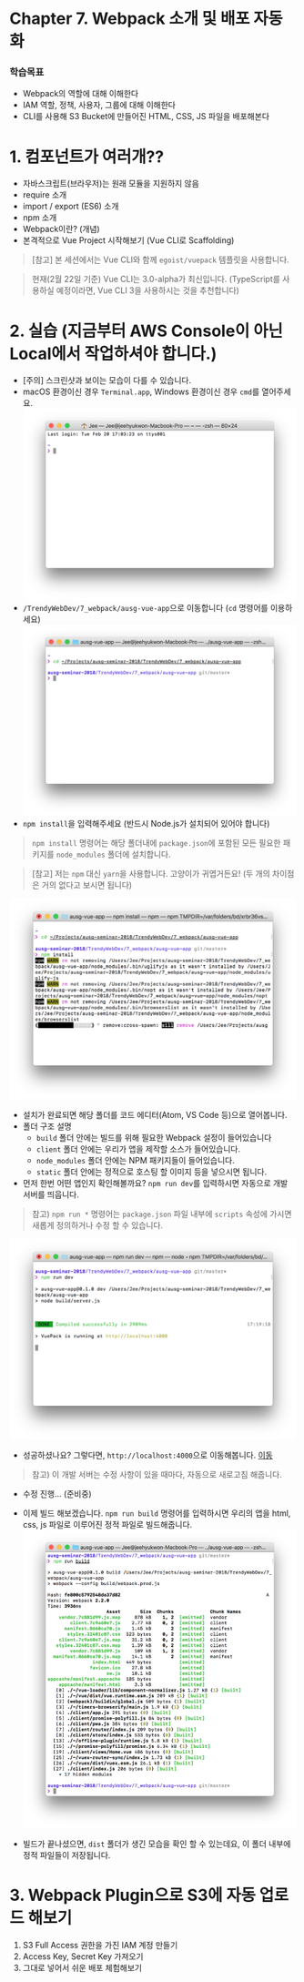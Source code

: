 # Chapter 7. Webpack 소개 및 배포 자동화
### 학습목표
- Webpack의 역할에 대해 이해한다
- IAM 역할, 정책, 사용자, 그룹에 대해 이해한다
- CLI를 사용해 S3 Bucket에 만들어진 HTML, CSS, JS 파일을 배포해본다

# 1. 컴포넌트가 여러개??
  - 자바스크립트(브라우저)는 원래 모듈을 지원하지 않음
  - require 소개
  - import / export (ES6) 소개
  - npm 소개
  - Webpack이란? (개념)
  - 본격적으로 Vue Project 시작해보기 (Vue CLI로 Scaffolding)
> [참고] 본 세션에서는 Vue CLI와 함께 `egoist/vuepack` 템플릿을 사용합니다.
  
> 현재(2월 22일 기준) Vue CLI는 3.0-alpha가 최신입니다. (TypeScript를 사용하실 예정이라면, Vue CLI 3을 사용하시는 것을 추천합니다)

# 2. 실습 (지금부터 AWS Console이 아닌 Local에서 작업하셔야 합니다.)
- [주의] 스크린샷과 보이는 모습이 다를 수 있습니다.
- macOS 환경이신 경우 `Terminal.app`, Windows 환경이신 경우 `cmd`를 열어주세요.
![스크린샷 1](./images/screenshot-2018-02-20-PM-5.04.20.png)
- `/TrendyWebDev/7_webpack/ausg-vue-app`으로 이동합니다 (`cd` 명령어를 이용하세요)
![스크린샷 2](./images/screenshot-2018-02-20-PM-5.05.25.png)
- `npm install`을 입력해주세요 (반드시 Node.js가 설치되어 있어야 합니다)
> `npm install` 명령어는 해당 폴더내에 `package.json`에 포함된 모든 필요한 패키지를 `node_modules` 폴더에 설치합니다. 

> [참고] 저는 `npm` 대신 `yarn`을 사용합니다. 고양이가 귀엽거든요! (두 개의 차이점은 거의 없다고 보시면 됩니다)

![스크린샷 3](./images/screenshot-2018-02-20-PM-5.09.04.png)
- 설치가 완료되면 해당 폴더를 코드 에디터(Atom, VS Code 등)으로 열어봅니다.
- 폴더 구조 설명
  - `build` 폴더 안에는 빌드를 위해 필요한 Webpack 설정이 들어있습니다
  - `client` 폴더 안에는 우리가 앱을 제작할 소스가 들어있습니다.
  - `node_modules` 폴더 안에는 NPM 패키지들이 들어있습니다.
  - `static` 폴더 안에는 정적으로 호스팅 할 이미지 등을 넣으시면 됩니다.
- 먼저 한번 어떤 앱인지 확인해볼까요? `npm run dev`를 입력하시면 자동으로 개발 서버를 띄웁니다.
> 참고) `npm run *` 명령어는 `package.json` 파일 내부에 `scripts` 속성에 가시면 새롭게 정의하거나 수정 할 수 있습니다.

![스크린샷 4](./images/screenshot-2018-02-20-PM-5.20.35.png)
- 성공하셨나요? 그렇다면, `http://localhost:4000`으로 이동해봅니다. [이동](http://localhost:4000)
> 참고) 이 개발 서버는 수정 사항이 있을 때마다, 자동으로 새로고침 해줍니다.

- 수정 진행... (준비중)

- 이제 빌드 해보겠습니다. `npm run build` 명령어를 입력하시면 우리의 앱을 html, css, js 파일로 이루어진 정적 파일로 빌드해줍니다.
![스크린샷 5](./images/screenshot-2018-02-20-PM-5.23.16.png)
- 빌드가 끝나셨으면, `dist` 폴더가 생긴 모습을 확인 할 수 있는데요, 이 폴더 내부에 정적 파일들이 저장됩니다.

# 3. Webpack Plugin으로 S3에 자동 업로드 해보기
  1. S3 Full Access 권한을 가진 IAM 계정 만들기
  2. Access Key, Secret Key 가져오기
  3. 그대로 넣어서 쉬운 배포 체험해보기